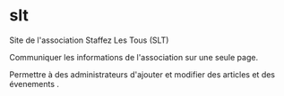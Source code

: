 # slt
Site de l'association Staffez Les Tous (SLT)

Communiquer les informations de l'association sur une seule page.

Permettre à des administrateurs d'ajouter et modifier des articles et des évenements .
